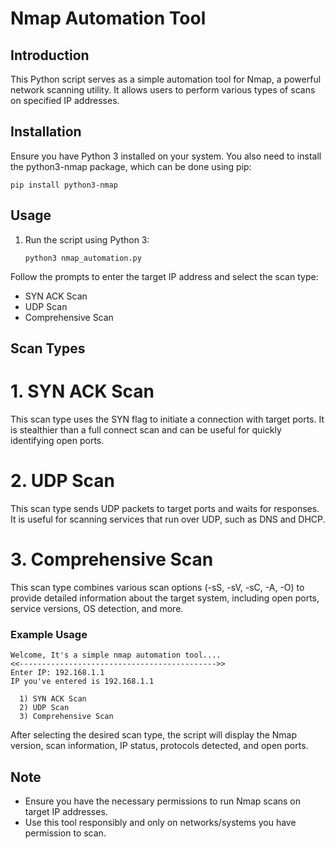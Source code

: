 # Nmap Automation Tool

## Introduction

This Python script serves as a simple automation tool for Nmap, a powerful network scanning utility. It allows users to perform various types of scans on specified IP addresses.

## Installation

Ensure you have Python 3 installed on your system. You also need to install the python3-nmap package, which can be done using pip:

    pip install python3-nmap

## Usage

1. Run the script using Python 3:
   
       python3 nmap_automation.py

Follow the prompts to enter the target IP address and select the scan type:
- SYN ACK Scan
- UDP Scan
- Comprehensive Scan

## Scan Types
# 1. SYN ACK Scan
This scan type uses the SYN flag to initiate a connection with target ports. It is stealthier than a full connect scan and can be useful for quickly identifying open ports.

# 2. UDP Scan
This scan type sends UDP packets to target ports and waits for responses. It is useful for scanning services that run over UDP, such as DNS and DHCP.

# 3. Comprehensive Scan
This scan type combines various scan options (-sS, -sV, -sC, -A, -O) to provide detailed information about the target system, including open ports, service versions, OS detection, and more.

### Example Usage
    Welcome, It's a simple nmap automation tool....
    <<-------------------------------------------->>
    Enter IP: 192.168.1.1
    IP you've entered is 192.168.1.1
    
      1) SYN ACK Scan
      2) UDP Scan
      3) Comprehensive Scan

After selecting the desired scan type, the script will display the Nmap version, scan information, IP status, protocols detected, and open ports.

## Note
- Ensure you have the necessary permissions to run Nmap scans on target IP addresses.
- Use this tool responsibly and only on networks/systems you have permission to scan.
